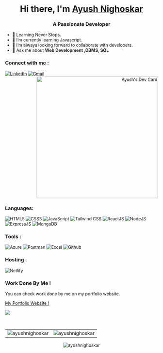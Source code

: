 <h1 align="center">Hi there, I'm <a href="https://ayushn.netlify.app/" target="_blank"> Ayush Nighoskar </a></h1>
<h3 align="center">A Passionate Developer</h3>

- 🚀 Learning Never Stops.
- 🌱 I’m currently learning Javascript.
- 👯 I’m always looking forward to collaborate with developers.
- 💬 Ask me about **Web Development ,DBMS, SQL** 

<h3 align="left">Connect with me :</h3>
<div align="left">
  <a href="https://in.linkedin.com/in/ayush-nighoskar"target="_blank"><img alt="LinkedIn" src="https://img.shields.io/badge/linkedin-%230077B5.svg?style=for-the-badge&logo=linkedin&logoColor=white"/></a>
  <a href="mailto:ayunighoskar@gmail.com"><img alt="Gmail" src="https://img.shields.io/badge/Gmail-D14836?style=for-the-badge&logo=gmail&logoColor=white"/></a>
</div>

<div align="right">
<a href="https://app.daily.dev/ayushn"><img src="https://api.daily.dev/devcards/cb0446798e954f20b36d18dc92c8aef2.png?r=h00" width="400" alt="Ayush's Dev Card"/></a>
</div>

<h3 align="left">Languages:</h3>
<div align="left">
<img alt="HTML5" src="https://img.shields.io/badge/html5-%23E34F26.svg?style=for-the-badge&logo=html5&logoColor=white"/>
<img alt="CSS3" src="https://img.shields.io/badge/css3-%231572B6.svg?style=for-the-badge&logo=css3&logoColor=white"/> 
<img alt="JavaScript" src="https://img.shields.io/badge/javascript-%23323330.svg?style=for-the-badge&logo=javascript&logoColor=%23F7DF1E"/>
<img alt="Tailwind CSS" src="https://img.shields.io/badge/tailwindcss-%2338B2AC.svg?style=for-the-badge&logo=tailwind-css&logoColor=white"/>
<img alt="ReactJS" src="https://img.shields.io/badge/react-%2320232a.svg?style=for-the-badge&logo=react&logoColor=%2361DAFB"/>
<img alt="NodeJS" src="https://img.shields.io/badge/node.js-6DA55F?style=for-the-badge&logo=node.js&logoColor=white"/>
<img alt="ExpressJS" src="https://img.shields.io/badge/express.js-%23404d59.svg?style=for-the-badge&logo=express&logoColor=%2361DAFB"/>
<img alt="MongoDB" src="https://img.shields.io/badge/MongoDB-%234ea94b.svg?style=for-the-badge&logo=mongodb&logoColor=white"/>
</div>

<h3 align="left">Tools :</h3>
<div align="left"> 
<img alt="Azure" src="https://img.shields.io/badge/azure-%230072C6.svg?style=for-the-badge&logo=microsoftazure&logoColor=white"/>
<img alt="Postman" src="https://img.shields.io/badge/Postman-FF6C37?style=for-the-badge&logo=postman&logoColor=white"/>
<img alt="Excel" src="https://img.shields.io/badge/Microsoft_Excel-217346?style=for-the-badge&logo=microsoft-excel&logoColor=white"/>
<img alt="Github" src="https://img.shields.io/badge/github-%23121011.svg?style=for-the-badge&logo=github&logoColor=white"/>
</div>

<h3 align="left">Hosting :</h3>
<div align="left">
  <img alt="Netlify" src="https://img.shields.io/badge/Netlify-00C7B7?style=for-the-badge&logo=netlify&logoColor=white"/>
</div>

### Work Done By Me !

You can check work done by me on my portfolio website.

[My Portfolio Website !](https://ayushn.netlify.app/)

![](https://komarev.com/ghpvc/?username=ayushnighoskar&color=blueviolet&&style=for-the-badge)

<br/>

<table>
  <tr>
    <td><img src="https://github-readme-stats.vercel.app/api?username=ayushnighoskar&show_icons=true&theme=dark&locale=en" alt="ayushnighoskar" /></td>
    <td><img src="https://github-readme-stats.vercel.app/api/top-langs?username=ayushnighoskar&show_icons=true&theme=dark&locale=en&layout=compact" alt="ayushnighoskar" /></td>
  </tr>
</table>

<div align="center">
<p><img align="center" src="https://github-readme-streak-stats.herokuapp.com/?user=ayushnighoskar&theme=dark" alt="ayushnighoskar" /></p>
  </div>
